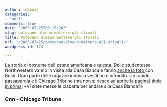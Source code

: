 ```yaml
---
author: leibniz
categories:
- 'null'
comments: true
date: '2005-07-25T08:15:20Z'
slug: potevano-almeno-mettere-gli-stivali
title: Potevano almeno mettere gli stivali
url: "/2005/07/25/potevano-almeno-mettere-gli-stivali/"
wordpress_id: 174

---
```

La storia di costume dell'estate americana e questa. Delle studentesse Northwestern vanno in visita alla Casa Bianca e fanno [anche la foto ](https://i.a.cnn.net/cnn/2005/POLITICS/07/19/flipflop.flap.ap/story.bush.ap.jpg)con
Bush. Gran parte delle ragazze indossa vestitino e infradito. Un rapido
passaparola e il Chicago Tribune (ma non si riesce ad aprire [la pagina](https://www.chicagotribune.com/news/columnists/ericzorn/chi-0507210046jul21,1,5590131.column?coll=chi-news-col)) [titola in prima](https://www.cnn.com/2005/POLITICS/07/19/flipflop.flap.ap/): «Vi siete messe le ciabatte per andare alla Casa Bianca?»  



### Cnn - Chicago Tribune
